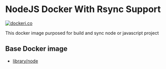# NodeJS Docker With Rsync Support

[![dockeri.co](http://dockeri.co/image/xtendindonesia/node-rsync)](https://hub.docker.com/r/xtendindonesia/node-rsync/)

This docker image purposed for build and sync node or javascript project

## Base Docker image
* [library/node](https://hub.docker.com/r/library/node/)

